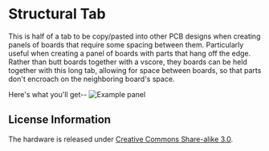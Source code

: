 Structural Tab
==============

This is half of a tab to be copy/pasted into other PCB designs when creating panels of boards that require some spacing between them. Particularly useful when creating a panel of boards with parts that hang off the edge. Rather than butt boards together with a vscore, they boards can be held together with this long tab, allowing for space between boards, so that parts don't encroach on the neighboring board's space.

Here's what you'll get--
![Example panel](https://lh4.googleusercontent.com/-8XaU9ZvuAGs/UYlUlPDVhLI/AAAAAAAAAwc/oEevR4hyPws/w961-h778-no/Board+Panel.jpg)  


License Information
-------------------

The hardware is released under [Creative Commons Share-alike 3.0](http://creativecommons.org/licenses/by-sa/3.0/). 

